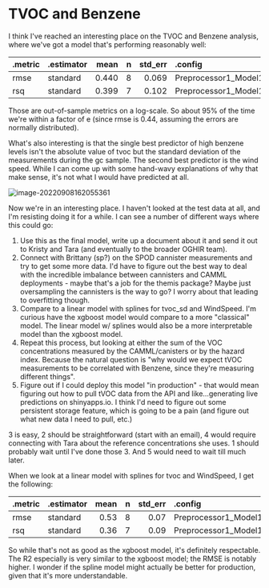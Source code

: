 # TVOC and Benzene

I think I've reached an interesting place on the TVOC and Benzene analysis, where we've got a model that's performing reasonably well:

| .metric | .estimator |  mean |    n | std_err | .config              |
| :------ | :--------- | ----: | ---: | ------: | :------------------- |
| rmse    | standard   | 0.440 |    8 |   0.069 | Preprocessor1_Model1 |
| rsq     | standard   | 0.399 |    7 |   0.102 | Preprocessor1_Model1 |



Those are out-of-sample metrics on a log-scale. So about 95% of the time we're within a factor of e (since rmse is 0.44, assuming the errors are normally distributed). 

What's also interesting is that the single best predictor of high benzene levels isn't the absolute value of tvoc but the standard deviation of the measurements during the gc sample. The second best predictor is the wind speed. While I can come up with some hand-wavy explanations of why that make sense, it's not what I would have predicted at all. 

![image-20220908162055361](C:\Users\promerpr\AppData\Roaming\Typora\typora-user-images\image-20220908162055361.png)



Now we're in an interesting place. I haven't looked at the test data at all, and I'm resisting doing it for a while. I can see a number of different ways where this could go: 

1. Use this as the final model, write up a document about it and send it out to Kristy and Tara (and eventually to the broader OGHIR team). 
1. Connect with Brittany (sp?) on the SPOD cannister measurements and try to get some more data. I'd have to figure out the best way to deal with the  incredible imbalance between cannisters and CAMML deployments - maybe that's a job for the themis package? Maybe just oversampling the cannisters is the way to go? I worry about that leading to overfitting though. 
1. Compare to a linear model with splines for tvoc_sd and WindSpeed. I'm curious have the xgboost model would compare to a more "classical" model. The linear model w/ splines would also be a more interpretable model than the xgboost model.
1. Repeat this process, but looking at either the sum of the VOC concentrations measured by the CAMML/canisters or by the hazard index. Because the natural question is "why would we expect tVOC measurements to be correlated with Benzene, since they're measuring different things".
1. Figure out if I could deploy this model "in production" - that would mean figuring out how to pull tVOC data from the API and like…generating live predictions on shinyapps.io. I think I'd need to figure out some persistent storage feature, which is going to be a pain (and figure out what new data I need to pull, etc.)

3 is easy, 2 should be straightforward (start with an email), 4 would require connecting with Tara about the reference concentrations she uses. 1 should probably wait until I've done those 3. And 5 would need to wait till much later. 

When we look at a linear model with splines for tvoc and WindSpeed, I get the following:

| .metric | .estimator | mean |    n | std_err | .config              |
| :------ | :--------- | ---: | ---: | ------: | :------------------- |
| rmse    | standard   | 0.53 |    8 |    0.07 | Preprocessor1_Model1 |
| rsq     | standard   | 0.36 |    7 |    0.09 | Preprocessor1_Model1 |

So while that's not as good as the xgboost model, it's definitely respectable. The R2 especially is very similar to the xgboost model; the RMSE is notably higher. I wonder if the spline model might actually be better for production, given that it's more understandable. 
